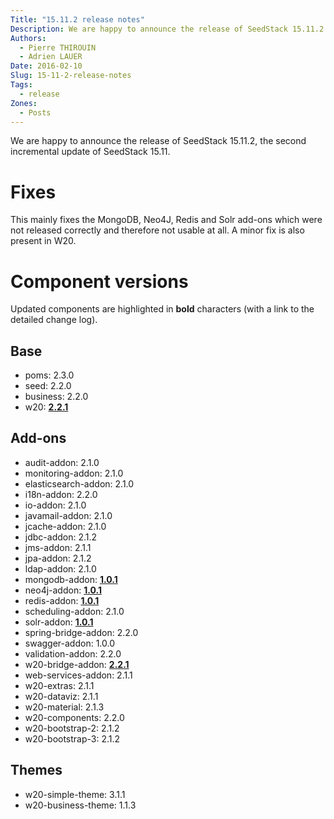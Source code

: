 ```yaml
---
Title: "15.11.2 release notes"
Description: We are happy to announce the release of SeedStack 15.11.2!
Authors:
  - Pierre THIROUIN
  - Adrien LAUER
Date: 2016-02-10
Slug: 15-11-2-release-notes
Tags:
  - release
Zones:
  - Posts
---
```


We are happy to announce the release of SeedStack 15.11.2, the second incremental update of SeedStack 15.11.

# Fixes

This mainly fixes the MongoDB, Neo4J, Redis and Solr add-ons which were not released correctly and therefore not
usable at all. A minor fix is also present in W20.

# Component versions

Updated components are highlighted in **bold** characters (with a link to the detailed change log).

## Base

* poms: 2.3.0
* seed: 2.2.0
* business: 2.2.0
* w20: **[2.2.1](https://github.com/seedstack/w20/releases/tag/v2.2.1)**

## Add-ons

* audit-addon: 2.1.0
* monitoring-addon: 2.1.0
* elasticsearch-addon: 2.1.0
* i18n-addon: 2.2.0
* io-addon: 2.1.0
* javamail-addon: 2.1.0
* jcache-addon: 2.1.0
* jdbc-addon: 2.1.2
* jms-addon: 2.1.1
* jpa-addon: 2.1.2
* ldap-addon: 2.1.0
* mongodb-addon: **[1.0.1](https://github.com/seedstack/mongodb-addon/releases/tag/v1.0.1)**
* neo4j-addon: **[1.0.1](https://github.com/seedstack/neo4j-addon/releases/tag/v1.0.1)**
* redis-addon: **[1.0.1](https://github.com/seedstack/redis-addon/releases/tag/v1.0.1)**
* scheduling-addon: 2.1.0
* solr-addon: **[1.0.1](https://github.com/seedstack/solr-addon/releases/tag/v1.0.1)**
* spring-bridge-addon: 2.2.0
* swagger-addon: 1.0.0
* validation-addon: 2.2.0
* w20-bridge-addon: **[2.2.1](https://github.com/seedstack/w20-bridge-addon/releases/tag/v2.2.1)**
* web-services-addon: 2.1.1
* w20-extras: 2.1.1
* w20-dataviz: 2.1.1
* w20-material: 2.1.3
* w20-components: 2.2.0
* w20-bootstrap-2: 2.1.2
* w20-bootstrap-3: 2.1.2

## Themes

* w20-simple-theme: 3.1.1
* w20-business-theme: 1.1.3
